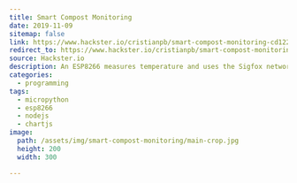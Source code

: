 ```yaml
---
title: Smart Compost Monitoring
date: 2019-11-09
sitemap: false
link: https://www.hackster.io/cristianpb/smart-compost-monitoring-cd122e 
redirect_to: https://www.hackster.io/cristianpb/smart-compost-monitoring-cd122e
source: Hackster.io
description: An ESP8266 measures temperature and uses the Sigfox network to send the measurements into a web server to monitor a compost pile.
categories:
  - programming
tags:
  - micropython
  - esp8266
  - nodejs
  - chartjs
image:
  path: /assets/img/smart-compost-monitoring/main-crop.jpg
  height: 200
  width: 300

---
```


